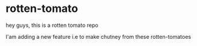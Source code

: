 # rotten-tomato
hey guys, this is a rotten tomato repo

I'am adding a new feature i.e to make chutney from these rotten-tomatoes
